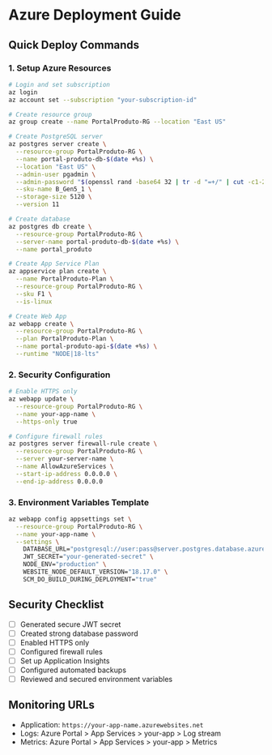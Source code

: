 # Azure Deployment Guide

## Quick Deploy Commands

### 1. Setup Azure Resources
```bash
# Login and set subscription
az login
az account set --subscription "your-subscription-id"

# Create resource group
az group create --name PortalProduto-RG --location "East US"

# Create PostgreSQL server
az postgres server create \
  --resource-group PortalProduto-RG \
  --name portal-produto-db-$(date +%s) \
  --location "East US" \
  --admin-user pgadmin \
  --admin-password "$(openssl rand -base64 32 | tr -d "=+/" | cut -c1-25)" \
  --sku-name B_Gen5_1 \
  --storage-size 5120 \
  --version 11

# Create database
az postgres db create \
  --resource-group PortalProduto-RG \
  --server-name portal-produto-db-$(date +%s) \
  --name portal_produto

# Create App Service Plan
az appservice plan create \
  --name PortalProduto-Plan \
  --resource-group PortalProduto-RG \
  --sku F1 \
  --is-linux

# Create Web App
az webapp create \
  --resource-group PortalProduto-RG \
  --plan PortalProduto-Plan \
  --name portal-produto-api-$(date +%s) \
  --runtime "NODE|18-lts"
```

### 2. Security Configuration
```bash
# Enable HTTPS only
az webapp update \
  --resource-group PortalProduto-RG \
  --name your-app-name \
  --https-only true

# Configure firewall rules
az postgres server firewall-rule create \
  --resource-group PortalProduto-RG \
  --server your-server-name \
  --name AllowAzureServices \
  --start-ip-address 0.0.0.0 \
  --end-ip-address 0.0.0.0
```

### 3. Environment Variables Template
```bash
az webapp config appsettings set \
  --resource-group PortalProduto-RG \
  --name your-app-name \
  --settings \
    DATABASE_URL="postgresql://user:pass@server.postgres.database.azure.com:5432/db?sslmode=require" \
    JWT_SECRET="your-generated-secret" \
    NODE_ENV="production" \
    WEBSITE_NODE_DEFAULT_VERSION="18.17.0" \
    SCM_DO_BUILD_DURING_DEPLOYMENT="true"
```

## Security Checklist

- [ ] Generated secure JWT secret
- [ ] Created strong database password
- [ ] Enabled HTTPS only
- [ ] Configured firewall rules
- [ ] Set up Application Insights
- [ ] Configured automated backups
- [ ] Reviewed and secured environment variables

## Monitoring URLs

- Application: `https://your-app-name.azurewebsites.net`
- Logs: Azure Portal > App Services > your-app > Log stream
- Metrics: Azure Portal > App Services > your-app > Metrics
